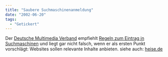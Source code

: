 ```yaml
---
title: "Saubere Suchmaschinenanmeldung"
date: "2002-06-20"
tags:
  - "Getickert"
---
```


Der [Deutsche Multimedia Verband](http://www.dmmv.de/) empfiehlt [Regeln zum Eintrag in Suchmaschinen](http://www.dmmv.de/de/7_pub/homepagedmmv/presse/content2898.cfm) und liegt gar nicht falsch, wenn er als ersten Punkt vorschlägt: Websites sollen relevante Inhalte anbieten.
siehe auch: [heise.de](http://www.heise.de/newsticker/data/jo-19.06.02-003)
